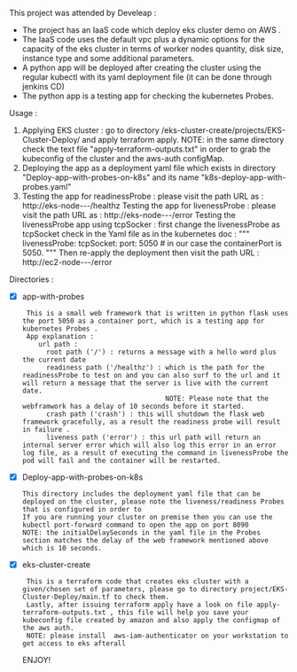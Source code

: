 This project was attended by Develeap :

-   The project has an IaaS code which deploy eks cluster demo on AWS .
-   The IaaS code uses the default vpc plus a dynamic options for the capacity of the eks cluster in terms of worker nodes quantity, disk size, instance type and some additional parameters.
-   A python app will be deployed after creating the cluster using the regular kubectl with its yaml deployment file (it can be done through jenkins CD)
-   The python app is a testing app for checking the kubernetes Probes.

Usage :

1. Applying EKS cluster : go to directory /eks-cluster-create/projects/EKS-Cluster-Deploy/ and apply terraform apply.
                          NOTE: in the same directory check the text file "apply-terraform-outputs.txt" in order to grab the kubeconfig of the cluster and the aws-auth configMap.
2. Deploying the app as a deployment yaml file which exists in directory "Deploy-app-with-probes-on-k8s" and its name "k8s-deploy-app-with-probes.yaml"    
2. Testing the app for readinessProbe : please visit the path URL as : http://eks-node---/healthz
   Testing the app for livenessProbe : please visit the path URL as : http://eks-node---/error
   Testing the livenessProbe app using tcpSocker : first change the livenessProbe as tcpSocket check in the Yaml file as in the kubernetes doc :
       """
       livenessProbe:
         tcpSocket:
           port: 5050 # in our case the containerPort is 5050.
       """
       Then re-apply the deployment then visit the path URL : http://ec2-node---/error
                            

Directories :
- [x] app-with-probes
      
       This is a small web framework that is written in python flask uses the port 5050 as a container port, which is a testing app for kubernetes Probes .
       App explanation :
          url path :
            root path ('/') : returns a message with a hello word plus the current date
            readiness path ('/healthz') : which is the path for the readinessProbe to test on and you can also surf to the url and it will return a message that the server is live with the current date.
                                          NOTE: Please note that the webframwork has a delay of 10 seconds before it started.
            crash path ('crash') : this will shutdown the flask web framework gracefully, as a result the readiness probe will result in failure .
            liveness path ('error') : this url path will return an internal server error which will also log this error in an error log file, as a result of executing the command in livenessProbe the pod will fail and the container will be restarted. 
- [x] Deploy-app-with-probes-on-k8s
        
      This directory includes the deployment yaml file that can be deployed on the cluster, please note the liveness/readiness Probes that is configured in order to
      If you are running your cluster on premise then you can use the kubectl port-forward command to open the app on port 8090
      NOTE: the initialDelaySeconds in the yaml file in the Probes section matches the delay of the web framework mentioned above which is 10 seconds.
      
- [x] eks-cluster-create

       This is a terraform code that creates eks cluster with a given/chosen set of parameters, please go to directory project/EKS-Cluster-Deploy/main.tf to check them.
       Lastly, after issuing terraform apply have a look on file apply-terraform-outputs.txt , this file will help you save your kubeconfig file created by amazon and also apply the configmap of the aws auth.
       NOTE: please install  aws-iam-authenticator on your workstation to get access to eks afterall
       
   ENJOY! 